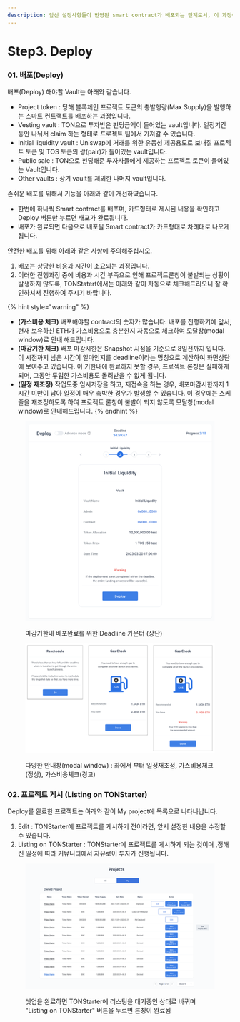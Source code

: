 ```yaml
---
description: 앞선 설정사항들이 반영된 smart contract가 배포되는 단계로서, 이 과정이 종료되면 프로젝트 론칭준비가 완료됩니다.
---
```


# Step3. Deploy

### 01. 배포(Deploy)

배포(Deploy) 해야할 Vault는 아래와 같습니다.

* Project token : 당해 블록체인 프로젝트 토큰의 총발행량(Max Supply)을 발행하는 스마트 컨트랙트를 배포하는 과정입니다.&#x20;
* Vesting vault : TON으로 투자받은 펀딩금액이 들어있는 vault입니다. 일정기간 동안 나눠서 claim 하는 형태로 프로젝트 팀에서 가져갈 수 있습니다.&#x20;
* Initial liquidity vault : Uniswap에 거래를 위한 유동성 제공용도로 보내질 프로젝트 토큰 및 TOS 토큰의 쌍(pair)가 들어있는 vault입니다.&#x20;
* Public sale : TON으로 펀딩해준 투자자들에게 제공하는 프로젝트 토큰이 들어있는 Vault입니다.&#x20;
* Other vaults : 상기 vault를 제외한 나머지 vault입니다.

손쉬운 배포를 위해서 기능을 아래와 같이 개선하였습니다.&#x20;

* 한번에 하나씩 Smart contract를 배포며, 카드형태로 제시된 내용을 확인하고 Deploy 버튼만 누르면 배포가 완료됩니다.&#x20;
* 배포가 완료되면 다음으로 배포될 Smart contract가 카드형태로 차례대로 나오게 됩니다.&#x20;

안전한 배포를 위해 아래와 같은 사항에 주의해주십시오.

1. 배포는 상당한 비용과 시간이 소요되는 과정입니다.&#x20;
2. 이러한 진행과정 중에 비용과 시간 부족으로 인해 프로젝트론칭이 불발되는 상황이 발생하지 않도록, TONStatert에서는 아래와 같이 자동으로 체크해드리오니 잘 확인하셔서 진행하여 주시기 바랍니다.&#x20;

{% hint style="warning" %}
* **(가스비용 체크)** 배포해야할 contract의 숫자가 많습니다. 배포를 진행하기에 앞서, 현재 보유하신 ETH가 가스비용으로 충분한지 자동으로 체크하여 모달창(modal window)로 안내 해드립니다.&#x20;
* **(마감기한 체크)** 배포 마감시한은 Snapshot 시점을 기준으로 8일전까지 입니다. 이 시점까지 남은 시간이 얼마인지를 deadline이라는 명칭으로 계산하여 화면상단에 보여주고 있습니다. 이 기한내에 완료하지 못할 경우, 프로젝트 론칭은 실패하게 되며, 그동안 투입한 가스비용도 돌려받을 수 없게 됩니다.&#x20;
* **(일정 재조정)** 작업도중 임시저장을 하고, 재접속을 하는 경우, 배포마감시한까지 1시간 미만이 남아 일정이 매우 촉박한 경우가 발생할 수 있습니다. 이 경우에는 스케줄을 재조정하도록 하여 프로젝트 론칭이 불발이 되지 않도록 모달창(modal window)로 안내해드립니다.&#x20;
{% endhint %}

<figure><img src="../../../.gitbook/assets/image (152).png" alt=""><figcaption><p>마감기한내 배포완료를 위한 Deadline 카운터 (상단)</p></figcaption></figure>

<figure><img src="../../../.gitbook/assets/image (82).png" alt=""><figcaption><p>다양한 안내창(modal window) : 좌에서 부터 일정재조정, 가스비용체크(정상), 가스비용체크(경고)</p></figcaption></figure>

### 02. 프로젝트 게시 (Listing on TONStarter)

Deploy를 완료한 프로젝트는 아래와 같이 My project에 목록으로 나타나납니다.&#x20;

1. Edit : TONStarter에 프로젝트를 게시하기 전이라면, 앞서 설정한 내용을 수정할 수 있습니다.&#x20;
2. Listing on TONStarter : TONStarter에 프로젝트를 게시하게 되는 것이며 ,정해진 일정에 따라 커뮤니티에서 자유로이 투자가 진행됩니다.&#x20;

<figure><img src="../../../.gitbook/assets/image (224).png" alt=""><figcaption><p>셋업을 완료하면 TONStarter에 리스팅을 대기중인 상태로 바뀌며 "Listing on TONStarter" 버튼을 누르면 론칭이 완료됨</p></figcaption></figure>

